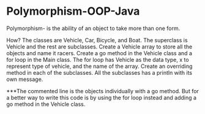 # Polymorphism-OOP-Java

Polymorphism- is the ability of an object to take more than one form. 

How?
The classes are Vehicle, Car, Bicycle, and Boat. The superclass is Vehicle and the rest are subclasses.
Create a Vehicle array to store all the objects and name it racers.
Create a go method in the Vehicle class and a for loop in the Main class.
The for loop has Vehicle as the data type, x to represent type of vehicle, and the name of the array.
Create an overriding method in each of the subclasses. All the subclasses has a println with its own message. 

***The commented line is the objects individually with a go method. But for a better way to write this code is by using the 
for loop instead and adding a go method in the Vehicle class. 
